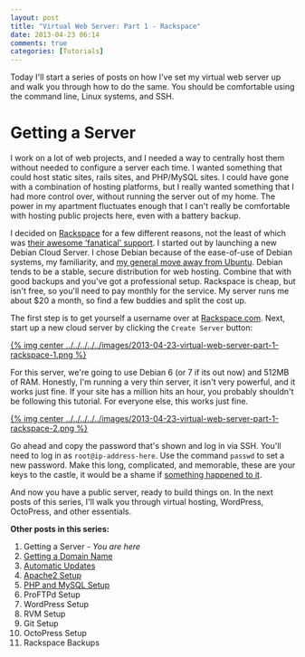 ```yaml
---
layout: post
title: "Virtual Web Server: Part 1 - Rackspace"
date: 2013-04-23 06:14
comments: true
categories: [Tutorials]
---
```


Today I'll start a series of posts on how I've set my virtual web server up and walk you through how to do the same. You should be comfortable using the command line, Linux systems, and SSH.

# Getting a Server

I work on a lot of web projects, and I needed a way to centrally host them without needed to configure a server each time. I wanted something that could host static sites, rails sites, and PHP/MySQL sites. I could have gone with a combination of hosting platforms, but I really wanted something that I had more control over, without running the server out of my home. The power in my apartment fluctuates enough that I can't really be comfortable with hosting public projects here, even with a battery backup.

I decided on [Rackspace](http://www.rackspace.com/) for a few different reasons, not the least of which was [their awesome 'fanatical' support](http://samurailink3.com/blog/2013/04/09/rackspace/). I started out by launching a new Debian Cloud Server. I chose Debian because of the ease-of-use of Debian systems, my familiarity, and [my general move away from Ubuntu](http://samurailink3.com/blog/2013/04/13/the-move-away-from-ubuntu/). Debian tends to be a stable, secure distribution for web hosting. Combine that with good backups and you've got a professional setup. Rackspace is cheap, but isn't free, so you'll need to pay monthly for the service. My server runs me about $20 a month, so find a few buddies and split the cost up.

The first step is to get yourself a username over at [Rackspace.com](http://www.rackspace.com). Next, start up a new cloud server by clicking the `Create Server` button:

[{% img center ../../../../../images/2013-04-23-virtual-web-server-part-1-rackspace-1.png %}](../../../../../images/2013-04-23-virtual-web-server-part-1-rackspace-1-full.png)

For this server, we're going to use Debian 6 (or 7 if its out now) and 512MB of RAM. Honestly, I'm running a very thin server, it isn't very powerful, and it works just fine. If your site has a million hits an hour, you probably shouldn't be following this tutorial. For everyone else, this works just fine.

[{% img center ../../../../../images/2013-04-23-virtual-web-server-part-1-rackspace-2.png %}](../../../../../images/2013-04-23-virtual-web-server-part-1-rackspace-2-full.png)

Go ahead and copy the password that's shown and log in via SSH. You'll need to log in as `root@ip-address-here`. Use the command `passwd` to set a new password. Make this long, complicated, and memorable, these are your keys to the castle, it would be a shame if [something happened to it](http://25.media.tumblr.com/tumblr_lzk228Lb0Z1rnxi5bo1_500.gif).

And now you have a public server, ready to build things on. In the next posts of this series, I'll walk you through virtual hosting, WordPress, OctoPress, and other essentials.

**Other posts in this series:**

1. Getting a Server _- You are here_
2. [Getting a Domain Name](http://samurailink3.com/blog/2013/04/23/virtual-web-server-part-2-hover/)
3. [Automatic Updates](http://samurailink3.com/blog/2013/04/23/virtual-web-server-part-3-automatic-updates-in-debian/)
4. [Apache2 Setup](http://samurailink3.com/blog/2013/04/28/virtual-web-server-part-4-apache-web-server/)
5. [PHP and MySQL Setup](http://samurailink3.com/blog/2013/05/02/virtual-web-server-part-5-php-and-mysql-setup/)
6. ProFTPd Setup
7. WordPress Setup
8. RVM Setup
9. Git Setup
10. OctoPress Setup
11. Rackspace Backups

